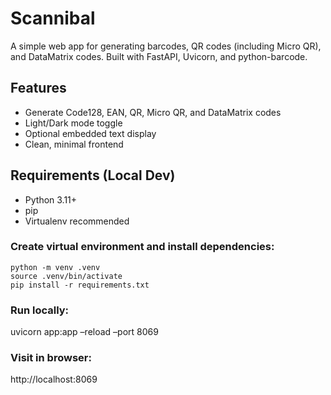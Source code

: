 # **Scannibal**
A simple web app for generating barcodes, QR codes (including Micro QR), and DataMatrix codes.
Built with FastAPI, Uvicorn, and python-barcode.

## **Features**
- Generate Code128, EAN, QR, Micro QR, and DataMatrix codes
- Light/Dark mode toggle
- Optional embedded text display
- Clean, minimal frontend
    
## **Requirements (Local Dev)**
- Python 3.11+  
- pip  
- Virtualenv recommended  
### Create virtual environment and install dependencies:
`python -m venv .venv`  
`source .venv/bin/activate`  
`pip install -r requirements.txt`  

### Run locally:
uvicorn app:app –reload –port 8069

### Visit in browser:
http://localhost:8069
